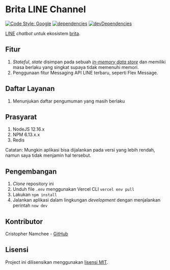 # Brita LINE Channel

[![Code Style: Google](https://img.shields.io/badge/code%20style-google-blueviolet.svg)](https://github.com/google/gts) [![dependencies](https://img.shields.io/david/namchee/brita-line-channel)](https://david-dm.org/namchee/brita-line-channel) [![devDependencies](https://img.shields.io/david/dev/namchee/brita-line-channel)](https://david-dm.org/namchee/brita-line-channel?type=dev)

[LINE](https://line.me) _chatbot_ untuk ekosistem [brita](https://github.com/Namchee/brita-api).

## Fitur

1. _Stateful_, _state_ disimpan pada sebuah [_in-memory data store_](https://redis.io/) dan memiliki masa berlaku yang singkat supaya tidak memenuhi memori.
2. Penggunaan fitur Messaging API LINE terbaru, seperti Flex Message.

## Daftar Layanan

1. Menunjukan daftar pengumuman yang masih berlaku

## Prasyarat

1. NodeJS 12.16.x
2. NPM 6.13.x.x
3. Redis

Catatan: Mungkin aplikasi bisa dijalankan pada versi yang lebih rendah, namun saya tidak menjamin hal tersebut.

## Pengembangan

1. _Clone_ repository ini
2. Unduh file `.env` menggunakan Vercel CLI `vercel env pull`
3. Lakukan `npm install`
4. Jalankan aplikasi dalam lingkungan _development_ dengan menjalankan perintah `now dev`

## Kontributor

Cristopher Namchee - [GitHub](https://github.com/Namchee)

## Lisensi

Project ini dilisensikan menggunakan [lisensi MIT](LICENSE).
